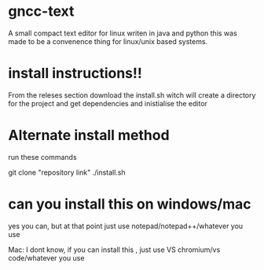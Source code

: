 # gncc-text

A small compact text editor for linux writen in java and python
this was made to be a convenence thing for linux/unix based systems.


# install instructions!!

From the releses section download the install.sh
witch will create a directory for the project and get dependencies and inistialise the editor

# Alternate install method

run these commands

git clone "repository link"
./install.sh

# can you install this on windows/mac

yes you can, but at that point just use notepad/notepad++/whatever you use


Mac: I dont know, if you can install this , just use VS chromium/vs code/whatever you use
